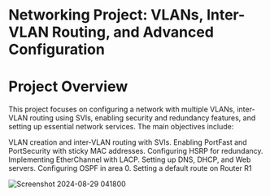 # Networking Project: VLANs, Inter-VLAN Routing, and Advanced Configuration

# Project Overview

This project focuses on configuring a network with multiple VLANs, inter-VLAN routing using SVIs, enabling security and redundancy features, and setting up essential network services. The main objectives include:

VLAN creation and inter-VLAN routing with SVIs. Enabling PortFast and PortSecurity with sticky MAC addresses. Configuring HSRP for redundancy. Implementing EtherChannel with LACP. Setting up DNS, DHCP, and Web servers. Configuring OSPF in area 0. Setting a default route on Router R1


![Screenshot 2024-08-29 041800](https://github.com/user-attachments/assets/4bbfab29-6866-4322-a5f6-2d4d4eb36729)
